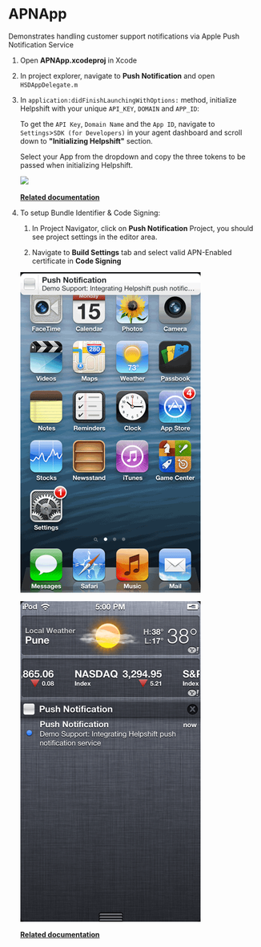 # APNApp

Demonstrates handling customer support notifications via Apple Push Notification Service

1. Open **APNApp.xcodeproj** in Xcode

1. In project explorer, navigate to **Push Notification** and open `HSDAppDelegate.m`

1. In `application:didFinishLaunchingWithOptions:` method, initialize Helpshift with your unique `API_KEY`, `DOMAIN` and `APP_ID`:

    To get the `API Key`, `Domain Name` and the `App ID`, navigate to `Settings`>`SDK (for Developers)` in your agent dashboard and scroll down to **"Initializing Helpshift"** section.

    Select your App from the dropdown and copy the three tokens to be passed when initializing Helpshift.

    ![](https://developers.helpshift.com/static/books/common/settings-integration.png)

    **[Related documentation](http://developers.helpshift.com/ios/getting-started/#initializing)**

1. To setup Bundle Identifier & Code Signing:

    1. In Project Navigator, click on **Push Notification** Project, you should see project settings in the editor area.

    2. Navigate to **Build Settings** tab and select valid APN-Enabled certificate in **Code Signing**

    ![Push Notification screenshot](Screenshot.png)

    ![Push Notification screenshot](Screenshot2.png)

    **[Related documentation](https://developers.helpshift.com/ios/notifications/#push-via-helpshift)**

